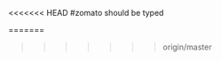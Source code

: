 <<<<<<< HEAD
#zomato should be typed

                                                                                                        
=======

>>>>>>> origin/master
